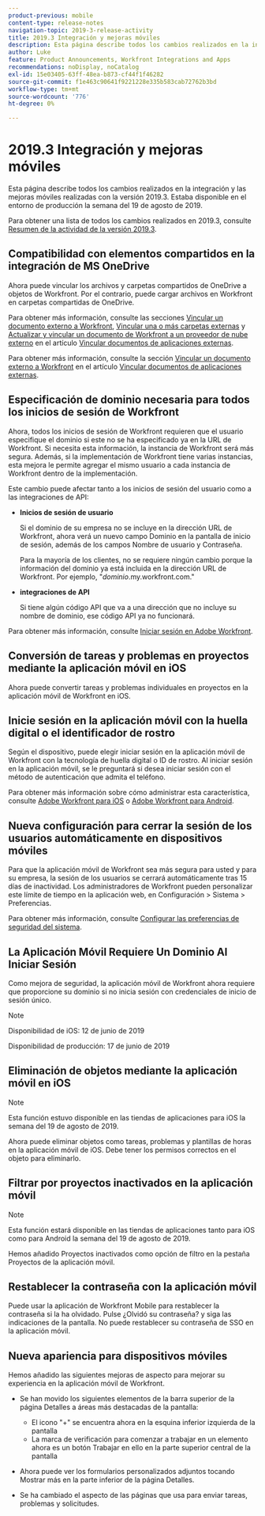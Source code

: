 ```yaml
---
product-previous: mobile
content-type: release-notes
navigation-topic: 2019-3-release-activity
title: 2019.3 Integración y mejoras móviles
description: Esta página describe todos los cambios realizados en la integración y las mejoras móviles realizadas con la versión 2019.3. Estaba disponible en el entorno de producción la semana del 19 de agosto de 2019.
author: Luke
feature: Product Announcements, Workfront Integrations and Apps
recommendations: noDisplay, noCatalog
exl-id: 15e03405-63ff-48ea-b873-cf44f1f46282
source-git-commit: f1e463c90641f9221228e335b583cab72762b3bd
workflow-type: tm+mt
source-wordcount: '776'
ht-degree: 0%

---
```


# 2019.3 Integración y mejoras móviles

Esta página describe todos los cambios realizados en la integración y las mejoras móviles realizadas con la versión 2019.3. Estaba disponible en el entorno de producción la semana del 19 de agosto de 2019.

Para obtener una lista de todos los cambios realizados en 2019.3, consulte [Resumen de la actividad de la versión 2019.3](../../../../product-announcements/product-releases/quarterly-release-archive/2019.3-release-activity/2019-3-release-activity-overview.md).

## Compatibilidad con elementos compartidos en la integración de MS OneDrive

Ahora puede vincular los archivos y carpetas compartidos de OneDrive a objetos de Workfront. Por el contrario, puede cargar archivos en Workfront en carpetas compartidas de OneDrive.

Para obtener más información, consulte las secciones [Vincular un documento externo a Workfront](../../../../documents/adding-documents-to-workfront/link-documents-from-external-apps.md#linking-existing-documents), [Vincular una o más carpetas externas](../../../../documents/adding-documents-to-workfront/link-documents-from-external-apps.md#linking-a-folder) y [Actualizar y vincular un documento de Workfront a un proveedor de nube externo](../../../../documents/adding-documents-to-workfront/link-documents-from-external-apps.md#sending-documents) en el artículo [Vincular documentos de aplicaciones externas](../../../../documents/adding-documents-to-workfront/link-documents-from-external-apps.md).

Para obtener más información, consulte la sección [Vincular un documento externo a Workfront](../../../../documents/adding-documents-to-workfront/link-documents-from-external-apps.md#linking-existing-documents) en el artículo [Vincular documentos de aplicaciones externas](../../../../documents/adding-documents-to-workfront/link-documents-from-external-apps.md).

## Especificación de dominio necesaria para todos los inicios de sesión de Workfront

Ahora, todos los inicios de sesión de Workfront requieren que el usuario especifique el dominio si este no se ha especificado ya en la URL de Workfront. Si necesita esta información, la instancia de Workfront será más segura. Además, si la implementación de Workfront tiene varias instancias, esta mejora le permite agregar el mismo usuario a cada instancia de Workfront dentro de la implementación.

Este cambio puede afectar tanto a los inicios de sesión del usuario como a las integraciones de API:

* **Inicios de sesión de usuario**

  Si el dominio de su empresa no se incluye en la dirección URL de Workfront, ahora verá un nuevo campo Dominio en la pantalla de inicio de sesión, además de los campos Nombre de usuario y Contraseña.

  Para la mayoría de los clientes, no se requiere ningún cambio porque la información del dominio ya está incluida en la dirección URL de Workfront. Por ejemplo, &quot;*dominio*.my.workfront.com.&quot;

* **integraciones de API**

  Si tiene algún código API que va a una dirección que no incluye su nombre de dominio, ese código API ya no funcionará.

Para obtener más información, consulte [Iniciar sesión en Adobe Workfront](../../../../workfront-basics/manage-your-account-and-profile/managing-your-workfront-account/log-in-to-workfront.md).

## Conversión de tareas y problemas en proyectos mediante la aplicación móvil en iOS

Ahora puede convertir tareas y problemas individuales en proyectos en la aplicación móvil de Workfront en iOS.

## Inicie sesión en la aplicación móvil con la huella digital o el identificador de rostro

Según el dispositivo, puede elegir iniciar sesión en la aplicación móvil de Workfront con la tecnología de huella digital o ID de rostro. Al iniciar sesión en la aplicación móvil, se le preguntará si desea iniciar sesión con el método de autenticación que admita el teléfono.

Para obtener más información sobre cómo administrar esta característica, consulte [Adobe Workfront para iOS](../../../../workfront-basics/mobile-apps/using-the-workfront-mobile-app/workfront-for-ios.md) o [Adobe Workfront para Android](../../../../workfront-basics/mobile-apps/using-the-workfront-mobile-app/workfront-for-android.md).

## Nueva configuración para cerrar la sesión de los usuarios automáticamente en dispositivos móviles

Para que la aplicación móvil de Workfront sea más segura para usted y para su empresa, la sesión de los usuarios se cerrará automáticamente tras 15 días de inactividad. Los administradores de Workfront pueden personalizar este límite de tiempo en la aplicación web, en Configuración > Sistema > Preferencias.

Para obtener más información, consulte [Configurar las preferencias de seguridad del sistema](../../../../administration-and-setup/manage-workfront/security/configure-security-preferences.md).

## La Aplicación Móvil Requiere Un Dominio Al Iniciar Sesión

Como mejora de seguridad, la aplicación móvil de Workfront ahora requiere que proporcione su dominio si no inicia sesión con credenciales de inicio de sesión único.

>[!NOTE]
>
>Disponibilidad de iOS: 12 de junio de 2019
>
>Disponibilidad de producción: 17 de junio de 2019

## Eliminación de objetos mediante la aplicación móvil en iOS

>[!NOTE]
>
>Esta función estuvo disponible en las tiendas de aplicaciones para iOS la semana del 19 de agosto de 2019.

Ahora puede eliminar objetos como tareas, problemas y plantillas de horas en la aplicación móvil de iOS. Debe tener los permisos correctos en el objeto para eliminarlo.

## Filtrar por proyectos inactivados en la aplicación móvil

>[!NOTE]
>
>Esta función estará disponible en las tiendas de aplicaciones tanto para iOS como para Android la semana del 19 de agosto de 2019.

Hemos añadido Proyectos inactivados como opción de filtro en la pestaña Proyectos de la aplicación móvil.

## Restablecer la contraseña con la aplicación móvil

Puede usar la aplicación de Workfront Mobile para restablecer la contraseña si la ha olvidado. Pulse ¿Olvidó su contraseña? y siga las indicaciones de la pantalla. No puede restablecer su contraseña de SSO en la aplicación móvil.

## Nueva apariencia para dispositivos móviles

Hemos añadido las siguientes mejoras de aspecto para mejorar su experiencia en la aplicación móvil de Workfront.

* Se han movido los siguientes elementos de la barra superior de la página Detalles a áreas más destacadas de la pantalla:

   * El icono &quot;+&quot; se encuentra ahora en la esquina inferior izquierda de la pantalla
   * La marca de verificación para comenzar a trabajar en un elemento ahora es un botón Trabajar en ello en la parte superior central de la pantalla

* Ahora puede ver los formularios personalizados adjuntos tocando Mostrar más en la parte inferior de la página Detalles.
* Se ha cambiado el aspecto de las páginas que usa para enviar tareas, problemas y solicitudes.


